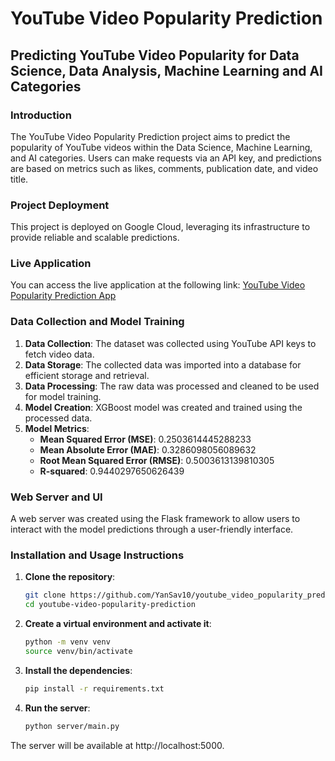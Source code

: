 # YouTube Video Popularity Prediction

## Predicting YouTube Video Popularity for Data Science, Data Analysis, Machine Learning and AI Categories

### Introduction
The YouTube Video Popularity Prediction project aims to predict the popularity of YouTube videos within the Data Science, Machine Learning, and AI categories. Users can make requests via an API key, and predictions are based on metrics such as likes, comments, publication date, and video title.

### Project Deployment
This project is deployed on Google Cloud, leveraging its infrastructure to provide reliable and scalable predictions.

### Live Application
You can access the live application at the following link: [YouTube Video Popularity Prediction App](https://videopopularityprediction-ofclhminyq-ue.a.run.app)

### Data Collection and Model Training
1. **Data Collection**: The dataset was collected using YouTube API keys to fetch video data.
2. **Data Storage**: The collected data was imported into a database for efficient storage and retrieval.
3. **Data Processing**: The raw data was processed and cleaned to be used for model training.
4. **Model Creation**: XGBoost model was created and trained using the processed data.
5. **Model Metrics**:
   - **Mean Squared Error (MSE)**: 0.2503614445288233
   - **Mean Absolute Error (MAE)**: 0.3286098056089632
   - **Root Mean Squared Error (RMSE)**: 0.5003613139810305
   - **R-squared**: 0.9440297650626439

### Web Server and UI
A web server was created using the Flask framework to allow users to interact with the model predictions through a user-friendly interface.

### Installation and Usage Instructions

1. **Clone the repository**:
   ```bash
   git clone https://github.com/YanSav10/youtube_video_popularity_prediction
   cd youtube-video-popularity-prediction
2. **Create a virtual environment and activate it**:
   ```bash
   python -m venv venv
   source venv/bin/activate
3. **Install the dependencies**:
   ```bash
   pip install -r requirements.txt
4. **Run the server**:
   ```bash
   python server/main.py
The server will be available at http://localhost:5000.
